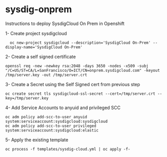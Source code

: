 # sysdig-onprem
Instructions to deploy SysdigCloud On Prem in Openshift

1- Create project sysdigcloud

  ```
    oc new-project sysdigcloud --description='SysdigCloud On-Prem' --display-name='SysdigCloud On-Prem'
  ```

2- Create a self signed certificate

  ```
  openssl req -new -newkey rsa:2048 -days 3650 -nodes -x509 -subj "/C=US/ST=CA/L=SanFrancisco/O=ICT/CN=onprem.sysdigcloud.com" -keyout /tmp/server.key -out /tmp/server.crt
  ```

3- Create a Secret using the Self Signed cert from previous step

  ```
  oc create secret tls sysdigcloud-ssl-secret --cert=/tmp/server.crt --key=/tmp/server.key
  ```


4- Add Service Accounts to anyuid and privileged SCC

  ```
  oc adm policy add-scc-to-user anyuid system:serviceaccount:sysdigcloud:sysdigcloud
  oc adm policy add-scc-to-user privileged system:serviceaccount:sysdigcloud:elastic
  ```

5- Apply the existing template

  ```
  oc process -f templates/sysdig-cloud.yml | oc apply -f-
  ```
